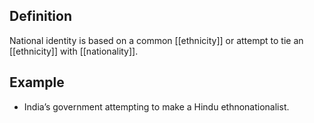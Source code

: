 ## Definition
National identity is based on a common [[ethnicity]] or attempt to tie an [[ethnicity]] with [[nationality]]. 

  

## Example
- India’s government attempting to make a Hindu ethnonationalist.

